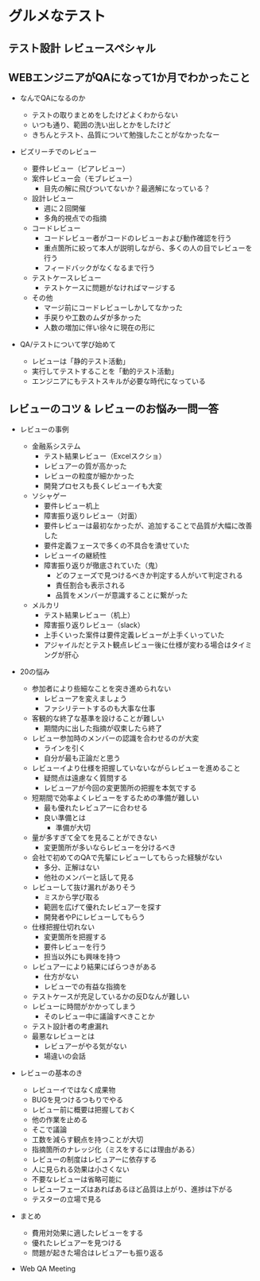 # グルメなテスト

## テスト設計 レビュースペシャル



## WEBエンジニアがQAになって1か月でわかったこと

- なんでQAになるのか
  - テストの取りまとめをしたけどよくわからない
  - いつも通り、範囲の洗い出しとかをしたけど
  - きちんとテスト、品質について勉強したことがなかったなー

- ビズリーチでのレビュー
  - 要件レビュー（ピアレビュー）
  - 案件レビュー会（モブレビュー）
    - 目先の解に飛びついてないか？最適解になっている？
  - 設計レビュー
    - 週に２回開催
    - 多角的視点での指摘
  - コードレビュー
    - コードレビュー者がコードのレビューおよび動作確認を行う
    - 重点箇所に絞って本人が説明しながら、多くの人の目でレビューを行う
    - フィードバックがなくなるまで行う
  - テストケースレビュー
    - テストケースに問題がなければマージする
  - その他
    - マージ前にコードレビューしかしてなかった
    - 手戻りや工数のムダが多かった
    - 人数の増加に伴い徐々に現在の形に

- QA/テストについて学び始めて
  - レビューは「静的テスト活動」
  - 実行してテストすることを「動的テスト活動」
  - エンジニアにもテストスキルが必要な時代になっている

## レビューのコツ & レビューのお悩み一問一答

- レビューの事例
  - 金融系システム
    - テスト結果レビュー（Excelスクショ）
    - レビュアーの質が高かった
    - レビューの粒度が細かかった
    - 開発プロセスも長くレビューイも大変
  - ソシャゲー
    - 要件レビュー机上
    - 障害振り返りレビュー（対面）
    - 要件レビューは最初なかったが、追加することで品質が大幅に改善した
    - 要件定義フェースで多くの不具合を潰せていた
    - レビューイの継続性
    - 障害振り返りが徹底されていた（鬼）
      - どのフェーズで見つけるべきか判定する人がいて判定される
      - 責任割合も表示される
      - 品質をメンバーが意識することに繋がった
  - メルカリ
    - テスト結果レビュー（机上）
    - 障害振り返りレビュー（slack）
    - 上手くいった案件は要件定義レビューが上手くいっていた
    - アジャイルだとテスト観点レビュー後に仕様が変わる場合はタイミングが肝心

- 20の悩み
  - 参加者により些細なことを突き進められない
    - レビューアを変えましょう
    - ファシリテートするのも大事な仕事
  - 客観的な終了な基準を設けることが難しい
    - 期間内に出した指摘が収束したら終了
  - レビュー参加時のメンバーの認識を合わせるのが大変
    - ラインを引く
    - 自分が最も正論だと思う
  - レビューイより仕様を把握していないながらレビューを進めること
    - 疑問点は遠慮なく質問する
    - レビューアが今回の変更箇所の把握を本気でする
  - 短期間で効率よくレビューをするための準備が難しい
    - 最も優れたレビュアーに合わせる
    - 良い準備とは
      - 準備が大切
  - 量が多すぎて全てを見ることができない
    - 変更箇所が多いならレビューを分けるべき
  - 会社で初めてのQAで先輩にレビューしてもらった経験がない
    - 多分、正解はない
    - 他社のメンバーと話して見る
  - レビューして抜け漏れがありそう
    - ミスから学び取る
    - 範囲を広げて優れたレビュアーを探す
    - 開発者やPにレビューしてもらう
  - 仕様把握仕切れない
    - 変更箇所を把握する
    - 要件レビューを行う
    - 担当以外にも興味を持つ
  - レビュアーにより結果にばらつきがある
    - 仕方がない
    - レビューでの有益な指摘を
  - テストケースが充足しているかの反Dなんが難しい
  - レビューに時間がかかってしまう
    - そのレビュー中に議論すべきことか
  - テスト設計者の考慮漏れ  
  - 最悪なレビューとは
    - レビュアーがやる気がない
    - 場違いの会話

- レビューの基本のき
  - レビューイではなく成果物
  - BUGを見つけるつもりでやる
  - レビュー前に概要は把握しておく
  - 他の作業を止める
  - そこで議論
  - 工数を減らす観点を持つことが大切
  - 指摘箇所のナレッジ化（ミスをするには理由がある）
  - レビューの制度はレビュアーに依存する
  - 人に見られる効果は小さくない
  - 不要なレビューは省略可能に
  - レビューフェーズはあればあるほど品質は上がり、進捗は下がる
  - テスターの立場で見る

- まとめ
  - 費用対効果に適したレビューをする
  - 優れたレビュアーを見つける
  - 問題が起きた場合はレビュアーも振り返る

- Web QA Meeting


